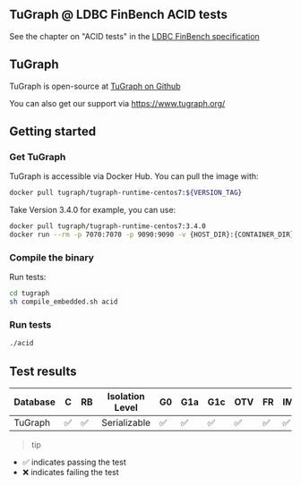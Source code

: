 ## TuGraph @ LDBC FinBench ACID tests

See the chapter on "ACID tests" in
the [LDBC FinBench specification](https://ldbcouncil.org/ldbc_finbench_docs/ldbc-finbench-specification.pdf)

## TuGraph

TuGraph is open-source at [TuGraph on Github](https://github.com/tugraph-family/tugraph-db)

You can also get our support via https://www.tugraph.org/

## Getting started

### Get TuGraph

TuGraph is accessible via Docker Hub. You can pull the image with:

```bash
docker pull tugraph/tugraph-runtime-centos7:${VERSION_TAG}
```

Take Version 3.4.0 for example, you can use:

```bash
docker pull tugraph/tugraph-runtime-centos7:3.4.0
docker run --rm -p 7070:7070 -p 9090:9090 -v {HOST_DIR}:{CONTAINER_DIR} tugraph/tugraph-runtime-centos7:3.4.0
```

### Compile the binary

Run tests:

```bash
cd tugraph
sh compile_embedded.sh acid
```

### Run tests

```bash
./acid
```


## Test results

| Database | C                  | RB                 | Isolation Level | G0                 | G1a                | G1c                | OTV                | FR                 | IMP                | PMP                | LU                 | WS                 |
|----------|--------------------|--------------------|-----------------|--------------------|--------------------|--------------------|--------------------|--------------------|--------------------|--------------------|--------------------|--------------------|
| TuGraph  | :white_check_mark: | :white_check_mark: | Serializable    | :white_check_mark: | :white_check_mark: | :white_check_mark: | :white_check_mark: | :white_check_mark: | :white_check_mark: | :white_check_mark: | :white_check_mark: | :white_check_mark: |

> tip

* :white_check_mark: indicates passing the test
* :x: indicates failing the test
